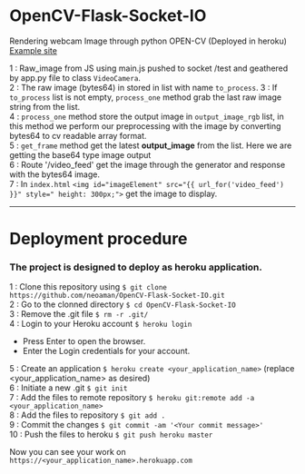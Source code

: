 # OpenCV-Flask-Socket-IO
Rendering webcam Image through python OPEN-CV (Deployed in heroku)
[Example site](https://neovision.herokuapp.com/)

1 : Raw_image from JS using main.js pushed to socket /test and geathered by app.py file to class `VideoCamera`.   
2 : The raw image (bytes64) in stored in list with name `to_process`.
3 : If `to_process` list is not empty, `process_one` method grab the last raw image string from the list.   
4 : `process_one` method store the output image in `output_image_rgb` list, in this method we perform our preprocessing with the image by converting bytes64 to cv readable array format.   
5 : `get_frame` method get the latest **output_image** from the list. Here we are getting the base64 type image output   
6 : Route '/video_feed' get the image through the generator and response with the bytes64 image.   
7 : In `index.html` ```<img id="imageElement" src="{{ url_for('video_feed') }}" style=" height: 300px;">``` get the image to display.   
<hr>

# Deployment procedure   

### The project is designed to deploy as heroku application.   

1 : Clone this repository using `$ git clone https://github.com/neoaman/OpenCV-Flask-Socket-IO.git`   
2 : Go to the clonned directory `$ cd OpenCV-Flask-Socket-IO`   
3 : Remove the .git file `$ rm -r .git/`   
4 : Login to your Heroku account `$ heroku login`   

* Press Enter to open the browser.   
* Enter the Login credentials for your account.   

5 : Create an application `$ heroku create <your_application_name>` (replace <your_application_name> as desired)   
6 : Initiate a new .git `$ git init`   
7 : Add the files to remote repository `$ heroku git:remote add -a <your_application_name>`   
8 : Add the files to repository `$ git add .`   
9 : Commit the changes `$ git commit -am '<Your commit message>'`   
10 : Push the files to heroku `$ git push heroku master`   

Now you can see your work on `https://<your_application_name>.herokuapp.com`
